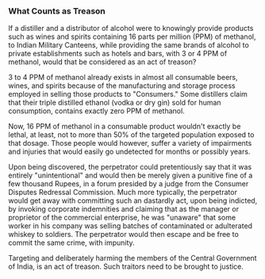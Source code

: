 ### What Counts as Treason 

If a distiller and a distributor of alcohol were to knowingly provide products such as wines and spirits containing 16 parts per million (PPM) of methanol, to Indian Military Canteens, while providing the same brands of alcohol to private establishments such as hotels and bars, with 3 or 4 PPM of methanol, would that be considered as an act of treason? 

3 to 4 PPM of methanol already exists in almost all consumable beers, wines, and spirits because of the manufacturing and storage process employed in selling those products to "Consumers." Some distillers claim that their triple distilled ethanol (vodka or dry gin) sold for human consumption, contains exactly zero PPM of methanol.   

Now, 16 PPM of methanol in a consumable product wouldn't exactly be lethal, at least, not to more than 50% of the targeted population exposed to that dosage. Those people would however, suffer a variety of impairments and injuries that would easily go undetected for months or possibly years.   

Upon being discovered, the perpetrator could pretentiously say that it was entirely "unintentional" and would then be merely given a punitive fine of a few thousand Rupees, in a forum presided by a judge from the Consumer Disputes Redressal Commission. Much more typically, the perpetrator would get away with committing such an dastardly act, upon being indicted, by invoking corporate indemnities and claiming that as the manager or proprietor of the commercial enterprise, he was "unaware" that some worker in his company was selling batches of contaminated or adulterated whiskey to soldiers. The perpetrator would then escape and be free to commit the same crime, with impunity. 

Targeting and deliberately harming the members of the Central Government of India, is an act of treason. Such traitors need to be brought to justice.   